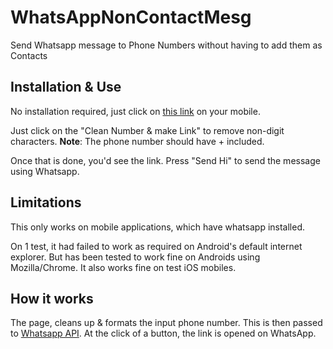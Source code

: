 # WhatsAppNonContactMesg
Send Whatsapp message to Phone Numbers without having to add them as Contacts

## Installation & Use
No installation required, just click on [this link](https://arun-ks.github.io/WhatsAppNonContactMesg/) on your mobile.


Just click on the "Clean Number & make Link" to remove non-digit characters.
**Note**: The phone number should have +<international prefix> included.
    
Once that is done, you'd see the link. Press "Send Hi" to send the message using Whatsapp. 

## Limitations
This only works on mobile applications, which have whatsapp installed.

On 1 test, it had failed to work as required on Android's default internet explorer. But has been tested to work fine on Androids using Mozilla/Chrome. It also works fine on test iOS mobiles.

## How it works 
The page, cleans up & formats the input phone number. This is then passed to [Whatsapp API](https://faq.whatsapp.com/en/android/26000030/).
At the click of a button, the link is opened on WhatsApp.
